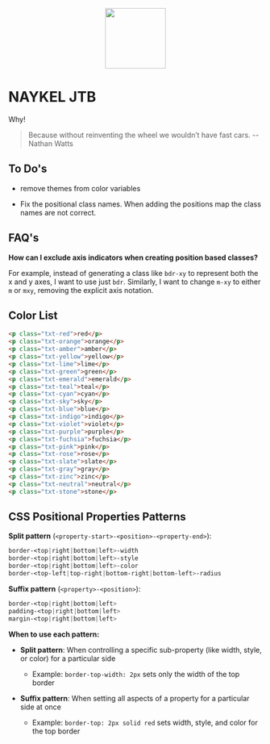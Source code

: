<p align="center"><a href="https://naykel.com.au" target="_blank"><img src="https://avatars0.githubusercontent.com/u/32632005?s=460&u=d1df6f6e0bf29668f8a4845271e9be8c9b96ed83&v=4" width="120"></a></p>

# NAYKEL JTB

Why!

> Because without reinventing the wheel we wouldn’t have fast cars.  -- Nathan Watts

## To Do's

- remove themes from color variables

- Fix the positional class names. When adding the positions map the class names are not correct.

## FAQ's

**How can I exclude axis indicators when creating position based classes?**

For example, instead of generating a class like `bdr-xy` to represent both the x and y
axes, I want to use just `bdr`. Similarly, I want to change `m-xy` to either `m` or `mxy`,
removing the explicit axis notation.

## Color List

```html
<p class="txt-red">red</p>
<p class="txt-orange">orange</p>
<p class="txt-amber">amber</p>
<p class="txt-yellow">yellow</p>
<p class="txt-lime">lime</p>
<p class="txt-green">green</p>
<p class="txt-emerald">emerald</p>
<p class="txt-teal">teal</p>
<p class="txt-cyan">cyan</p>
<p class="txt-sky">sky</p>
<p class="txt-blue">blue</p>
<p class="txt-indigo">indigo</p>
<p class="txt-violet">violet</p>
<p class="txt-purple">purple</p>
<p class="txt-fuchsia">fuchsia</p>
<p class="txt-pink">pink</p>
<p class="txt-rose">rose</p>
<p class="txt-slate">slate</p>
<p class="txt-gray">gray</p>
<p class="txt-zinc">zinc</p>
<p class="txt-neutral">neutral</p>
<p class="txt-stone">stone</p>
```


## CSS Positional Properties Patterns

**Split pattern** (`<property-start>-<position>-<property-end>`):
```css
border-<top|right|bottom|left>-width
border-<top|right|bottom|left>-style
border-<top|right|bottom|left>-color
border-<top-left|top-right|bottom-right|bottom-left>-radius
```

**Suffix pattern** (`<property>-<position>`):
```css
border-<top|right|bottom|left>
padding-<top|right|bottom|left>
margin-<top|right|bottom|left>
```

**When to use each pattern:**

- **Split pattern**: When controlling a specific sub-property (like width, style, or
  color) for a particular side
  - Example: `border-top-width: 2px` sets only the width of the top border
  
- **Suffix pattern**: When setting all aspects of a property for a particular side at once
  - Example: `border-top: 2px solid red` sets width, style, and color for the top border